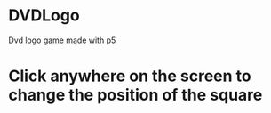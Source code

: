 # DVDLogo
Dvd logo game made with p5

# Click anywhere on the screen to change the position of the square
